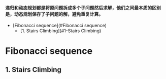 #### 递归和动态规划都是将原问题拆成多个子问题然后求解，他们之间最本质的区别是，动态规划保存了子问题的解，避免重复计算。

* [Fibonacci sequence](#Fibonacci sequence)
    * [1. Stairs Climbing](#1-Stairs Climbing)
    
# Fibonacci sequence

## 1. Stairs Climbing
